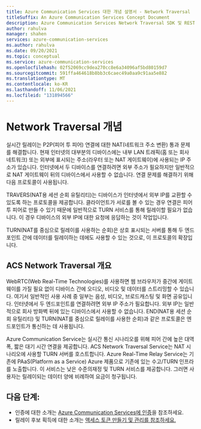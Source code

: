 ```yaml
---
title: Azure Communication Services 대한 개념 설명서 - Network Traversal
titleSuffix: An Azure Communication Services Concept Document
description: Azure Communication Services Network Traversal SDK 및 REST API에 대해 자세히 알아보세요.
author: rahulva
manager: shahen
services: azure-communication-services
ms.author: rahulva
ms.date: 09/20/2021
ms.topic: conceptual
ms.service: azure-communication-services
ms.openlocfilehash: 02f52069cc9dea270cc8e6a34096af5bd80159d7
ms.sourcegitcommit: 591ffa464618b8bb3c6caec49a0aa9c91aa5e882
ms.translationtype: MT
ms.contentlocale: ko-KR
ms.lasthandoff: 11/06/2021
ms.locfileid: "131894566"
---
```

#  <a name="network-traversal-concepts"></a>Network Traversal 개념   

실시간 릴레이는 P2P(피어 투 피어) 연결에 대한 NAT(네트워크 주소 변환) 통과 문제를 해결합니다. 현재 인터넷의 대부분의 디바이스에는 내부 LAN 트래픽(홈 또는 회사 네트워크) 또는 외부에 표시되는 주소(라우터 또는 NAT 게이트웨이)에 사용되는 IP 주소가 있습니다. 인터넷에서 두 디바이스를 연결하려면 외부 주소가 필요하지만 일반적으로 NAT 게이트웨이 뒤의 디바이스에서 사용할 수 없습니다. 연결 문제를 해결하기 위해 다음 프로토콜이 사용됩니다.

  TRAVERS(NAT용 세션 순회 유틸리티)는 디바이스가 인터넷에서 외부 IP를 교환할 수 있도록 하는 프로토콜을 제공합니다. 클라이언트가 서로를 볼 수 있는 경우 연결은 피어 투 피어로 만들 수 있기 때문에 일반적으로 TURN 서비스를 통해 릴레이할 필요가 없습니다. 이 경우 디바이스의 외부 IP에 대한 요청에 응답하는 것이 작업입니다.
  
  TURN(NAT를 중심으로 릴레이를 사용하는 순회)은 상호 표시되는 서버를 통해 두 엔드포인트 간에 데이터를 릴레이하는 데에도 사용할 수 있는 것으로, 이 프로토콜의 확장입니다.
        
## <a name="acs-network-traversal-overview"></a>ACS Network Traversal 개요   

WebRTC(Web Real-Time Technologies)를 사용하면 웹 브라우저가 중간에 게이트웨이를 가질 필요 없이 디바이스 간에 오디오, 비디오 및 데이터를 스트리밍할 수 있습니다. 여기서 일반적인 사용 사례 중 일부는 음성, 비디오, 브로드캐스팅 및 화면 공유입니다. 인터넷에서 두 엔드포인트를 연결하려면 외부 IP 주소가 필요합니다. 외부 IP는 일반적으로 회사 방화벽 뒤에 있는 디바이스에서 사용할 수 없습니다. END(NAT용 세션 순회 유틸리티) 및 TURN(NAT를 중심으로 릴레이를 사용한 순회)과 같은 프로토콜은 엔드포인트가 통신하는 데 사용됩니다.

Azure Communication Service는 실시간 통신 시나리오를 위해 피어 간에 높은 대역폭, 짧은 대기 시간 연결을 제공합니다. ACS Network Traversal Service는 NAT 시나리오에 사용할 TURN 서버를 호스트합니다. Azure Real-Time Relay Service는 기존에 PAaS(Platform as a Service) Azure 제품으로 기존에 있는 수고/TURN 인프라를 노출합니다. 이 서비스는 낮은 수준의재정 및 TURN 서비스를 제공합니다.  그러면 사용자는 릴레이되는 데이터 양에 비례하여 요금이 청구됩니다. 


## <a name="next-steps"></a>다음 단계:

* 인증에 대한 소개는 [Azure Communication Services에 인증](./authentication.md)을 참조하세요.
* 릴레이 후보 획득에 대한 소개는 [액세스 토큰 만들기 및 관리를 참조하세요.](../quickstarts/relay-token.md)
